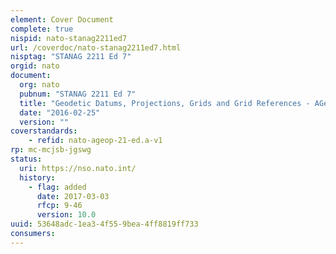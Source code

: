 ```yaml
---
element: Cover Document
complete: true
nispid: nato-stanag2211ed7
url: /coverdoc/nato-stanag2211ed7.html
nisptag: "STANAG 2211 Ed 7"
orgid: nato
document:
  org: nato
  pubnum: "STANAG 2211 Ed 7"
  title: "Geodetic Datums, Projections, Grids and Grid References - AGeoP-21 Edition A"
  date: "2016-02-25"
  version: ""
coverstandards:
    - refid: nato-ageop-21-ed.a-v1
rp: mc-mcjsb-jgswg
status:
  uri: https://nso.nato.int/
  history: 
    - flag: added
      date: 2017-03-03
      rfcp: 9-46
      version: 10.0
uuid: 53648adc-1ea3-4f55-9bea-4ff8819ff733
consumers:
---
```

